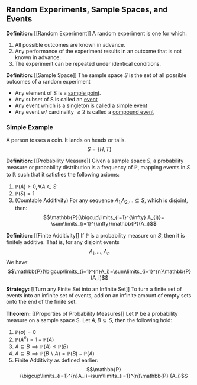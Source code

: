 ## Random Experiments, Sample Spaces, and Events

**Definition:** [[Random Experiment]]
A random experiment is one for which:
1. All possible outcomes are known in advance.
2. Any performance of the experiment results in an outcome that is not known in advance.
3. The experiment can be repeated under identical conditions.

**Definition:** [[Sample Space]]
The sample space $S$ is the set of all possible outcomes of a random experiment
- Any element of S is a <u>sample point</u>.
- Any subset of S is called an <u>event</u>
- Any event which is a singleton is called a <u>simple event</u>
- Any event w/ cardinality $\ge 2$ is called a <u>compound event</u>

### Simple Example

A person tosses a coin. It lands on heads or tails.
$$S=\{H, T\}$$

**Definition:** [[Probability Measure]]
Given a sample space $S$, a probability measure or probability distribution is a frequency of $\mathbb{P}$, mapping events in $S$ to $\mathbb{R}$ such that it satisfies the following axioms:
1. $\mathbb{P}(A)\ge 0, \forall A\in S$
2. $\mathbb{P}(S)=1$
3. (Countable Additivity) For any sequence $A_{1,}A_{2,}... \subseteq S$, which is disjoint, then:$$\mathbb{P}(\bigcup\limits_{i=1}^{\infty} A_{i)}= \sum\limits_{i=1}^{\infty}\mathbb{P}(A_i)$$

**Definition:** [[Finite Additivity]]
If $\mathbb{P}$ is a probability measure on $S$, then it is finitely additive. That is, for any disjoint events $$A_{1}, ... ,A_{n}$$
We have: $$\mathbb{P}(\bigcup\limits_{i=1}^{n}A_i)=\sum\limits_{i=1}^{n}\mathbb{P} (A_i)$$

**Strategy:** [[Turn any Finite Set into an Infinite Set]]
To turn a finite set of events into an infinite set of events, add on an infinite amount of empty sets onto the end of the finite set.

**Theorem:** [[Proporties of Probability Measures]]
Let $\mathbb{P}$ be a probability measure on a sample space S. Let $A,B\subseteq S$, then the following hold:
1. $\mathbb{P}(\emptyset) = 0$
2. $\mathbb{P}(A^{c})=1-\mathbb{P}(A)$
3. $A\subseteq B \implies \mathbb{P}(A)\le \mathbb{P}(B)$
4. $A\subseteq B \implies \mathbb{P}(B\backslash A) = \mathbb{P}(B)-\mathbb{P}(A)$
5. Finite Additivity as defined earlier: $$\mathbb{P}(\bigcup\limits_{i=1}^{n}A_i)=\sum\limits_{i=1}^{n}\mathbb{P} (A_i)$$

